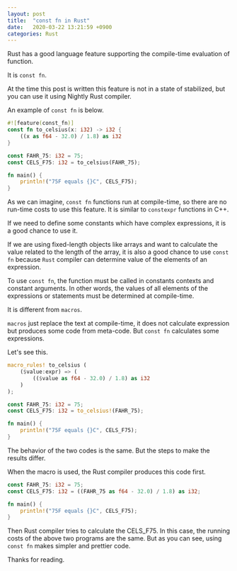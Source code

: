 ```yaml
---
layout: post
title:  "const fn in Rust"
date:   2020-03-22 13:21:59 +0900
categories: Rust
---
```

Rust has a good language feature supporting the compile-time evaluation of function.

It is `const fn`.

At the time this post is written this feature is not in a state of stabilized, but you can use it using Nightly Rust compiler.

An example of `const fn` is below.

```rust
#![feature(const_fn)]
const fn to_celsius(x: i32) -> i32 {
    ((x as f64 - 32.0) / 1.8) as i32
}

const FAHR_75: i32 = 75;
const CELS_F75: i32 = to_celsius(FAHR_75);

fn main() {
    println!("75F equals {}C", CELS_F75);
}
```

As we can imagine, `const fn` functions run at compile-time, so there are no run-time costs to use this feature. It is similar to `constexpr` functions in C++.

If we need to define some constants which have complex expressions, it is a good chance to use it.

If we are using fixed-length objects like arrays and want to calculate the value related to the length of the array, it is also a good chance to use `const fn` because `Rust` compiler can determine value of the elements of an expression.

To use `const fn`, the function must be called in constants contexts and constant arguments.
In other words, the values of all elements of the expressions or statements must be determined at compile-time.

It is different from `macros`.

`macros` just replace the text at compile-time, it does not calculate expression but produces some code from meta-code. But `const fn` calculates some expressions.

Let's see this.

```rust
macro_rules! to_celsius (
    ($value:expr) => (
        (($value as f64 - 32.0) / 1.8) as i32
    )
);

const FAHR_75: i32 = 75;
const CELS_F75: i32 = to_celsius!(FAHR_75);

fn main() {
    println!("75F equals {}C", CELS_F75);
}
```

The behavior of the two codes is the same. But the steps to make the results differ.

When the macro is used, the Rust compiler produces this code first.

```rust
const FAHR_75: i32 = 75;
const CELS_F75: i32 = ((FAHR_75 as f64 - 32.0) / 1.8) as i32;

fn main() {
    println!("75F equals {}C", CELS_F75);
}
```

Then Rust compiler tries to calculate the CELS_F75.
In this case, the running costs of the above two programs are the same. But as you can see, using `const fn` makes simpler and prettier code.

Thanks for reading.
